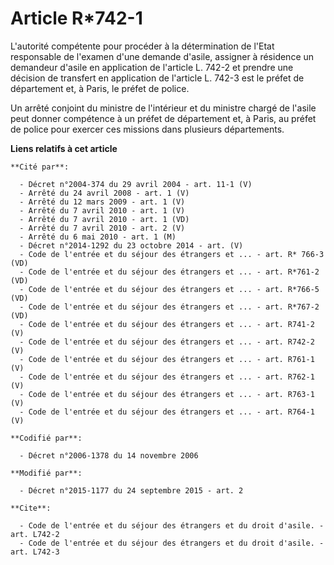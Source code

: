 # Article R*742-1

L'autorité compétente pour procéder à la détermination de l'Etat responsable de l'examen d'une demande d'asile, assigner à
résidence un demandeur d'asile en application de l'article L. 742-2 et prendre une décision de transfert en application de
l'article L. 742-3 est le préfet de département et, à Paris, le préfet de police. 

Un arrêté conjoint du ministre de l'intérieur et du ministre chargé de l'asile peut donner compétence à un préfet de
département et, à Paris, au préfet de police pour exercer ces missions dans plusieurs départements.

**Liens relatifs à cet article**

	**Cité par**:

	  - Décret n°2004-374 du 29 avril 2004 - art. 11-1 (V)
	  - Arrêté du 24 avril 2008 - art. 1 (V)
	  - Arrêté du 12 mars 2009 - art. 1 (V)
	  - Arrêté du 7 avril 2010 - art. 1 (V)
	  - Arrêté du 7 avril 2010 - art. 1 (VD)
	  - Arrêté du 7 avril 2010 - art. 2 (V)
	  - Arrêté du 6 mai 2010 - art. 1 (M)
	  - Décret n°2014-1292 du 23 octobre 2014 - art. (V)
	  - Code de l'entrée et du séjour des étrangers et ... - art. R* 766-3 (VD)
	  - Code de l'entrée et du séjour des étrangers et ... - art. R*761-2 (VD)
	  - Code de l'entrée et du séjour des étrangers et ... - art. R*766-5 (VD)
	  - Code de l'entrée et du séjour des étrangers et ... - art. R*767-2 (VD)
	  - Code de l'entrée et du séjour des étrangers et ... - art. R741-2 (V)
	  - Code de l'entrée et du séjour des étrangers et ... - art. R742-2 (V)
	  - Code de l'entrée et du séjour des étrangers et ... - art. R761-1 (V)
	  - Code de l'entrée et du séjour des étrangers et ... - art. R762-1 (V)
	  - Code de l'entrée et du séjour des étrangers et ... - art. R763-1 (V)
	  - Code de l'entrée et du séjour des étrangers et ... - art. R764-1 (V)

	**Codifié par**:

	  - Décret n°2006-1378 du 14 novembre 2006

	**Modifié par**:

	  - Décret n°2015-1177 du 24 septembre 2015 - art. 2

	**Cite**:

	  - Code de l'entrée et du séjour des étrangers et du droit d'asile. - art. L742-2
	  - Code de l'entrée et du séjour des étrangers et du droit d'asile. - art. L742-3
